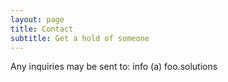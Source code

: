 ```yaml
---
layout: page
title: Contact
subtitle: Get a hold of someone
---
```


Any inquiries may be sent to: info (a) foo.solutions